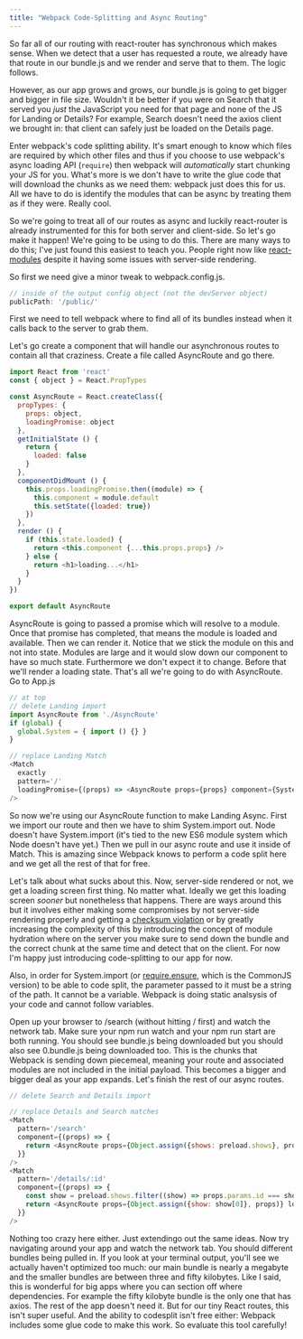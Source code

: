```yaml
---
title: "Webpack Code-Splitting and Async Routing"
---
```


So far all of our routing with react-router has synchronous which makes sense. When we detect that a user has requested a route, we already have that route in our bundle.js and we render and serve that to them. The logic follows.

However, as our app grows and grows, our bundle.js is going to get bigger and bigger in file size. Wouldn't it be better if you were on Search that it served you _just_ the JavaScript you need for that page and none of the JS for Landing or Details? For example, Search doesn't need the axios client we brought in: that client can safely just be loaded on the Details page.

Enter webpack's code splitting ability. It's smart enough to know which files are required by which other files and thus if you choose to use webpack's async loading API (<code>require</code>) then webpack will _automatically_ start chunking your JS for you. What's more is we don't have to write the glue code that will download the chunks as we need them: webpack just does this for us. All we have to do is identify the modules that can be async by treating them as if they were. Really cool.

So we're going to treat all of our routes as async and luckily react-router is already instrumented for this for both server and client-side. So let's go make it happen! We're going to be using to do this. There are many ways to do this; I've just found this easiest to teach you. People right now like [react-modules][modules] despite it having some issues with server-side rendering.

So first we need give a minor tweak to webpack.config.js.

```javascript
// inside of the output config object (not the devServer object)
publicPath: '/public/'
```

First we need to tell webpack where to find all of its bundles instead when it calls back to the server to grab them.

Let's go create a component that will handle our asynchronous routes to contain all that craziness. Create a file called AsyncRoute and go there.

```javascript
import React from 'react'
const { object } = React.PropTypes

const AsyncRoute = React.createClass({
  propTypes: {
    props: object,
    loadingPromise: object
  },
  getInitialState () {
    return {
      loaded: false
    }
  },
  componentDidMount () {
    this.props.loadingPromise.then((module) => {
      this.component = module.default
      this.setState({loaded: true})
    })
  },
  render () {
    if (this.state.loaded) {
      return <this.component {...this.props.props} />
    } else {
      return <h1>loading...</h1>
    }
  }
})

export default AsyncRoute
```

AsyncRoute is going to passed a promise which will resolve to a module. Once that promise has completed, that means the module is loaded and available. Then we can render it. Notice that we stick the module on this and not into state. Modules are large and it would slow down our component to have so much state. Furthermore we don't expect it to change. Before that we'll render a loading state. That's all we're going to do with AsyncRoute. Go to App.js

```javascript
// at top
// delete Landing import
import AsyncRoute from './AsyncRoute'
if (global) {
  global.System = { import () {} }
}

// replace Landing Match
<Match
  exactly
  pattern='/'
  loadingPromise={(props) => <AsyncRoute props={props} component={System.import('./Landing')} />}
/>
```

So now we're using our AsyncRoute function to make Landing Async. First we import our route and then we have to shim System.import out. Node doesn't have System.import (it's tied to the new ES6 module system which Node doesn't have yet.) Then we pull in our async route and use it inside of Match. This is amazing since Webpack knows to perform a code split here and we get all the rest of that for free.

Let's talk about what sucks about this. Now, server-side rendered or not, we get a loading screen first thing. No matter what. Ideally we get this loading screen _sooner_ but nonetheless that happens. There are ways around this but it involves either making some compromises by not server-side rendering properly and getting a [checksum violation][checksum] or by greatly increasing the complexity of this by introducing the concept of module hydration where on the server you make sure to send down the bundle and the correct chunk at the same time and detect that on the client. For now I'm happy just introducing code-splitting to our app for now.


Also, in order for System.import (or [require.ensure][ensure], which is the CommonJS version) to be able to code split, the parameter passed to it must be a string of the path. It cannot be a variable. Webpack is doing static analsysis of your code and cannot follow variables.

Open up your browser to /search (without hitting / first) and watch the network tab. Make sure your npm run watch and your npm run start are both running. You should see bundle.js being downloaded but you should also see 0.bundle.js being downloaded too. This is the chunks that Webpack is sending down piecemeal, meaning your route and associated modules are not included in the initial payload. This becomes a bigger and bigger deal as your app expands. Let's finish the rest of our async routes.

```javascript
// delete Search and Details import

// replace Details and Search matches
<Match
  pattern='/search'
  component={(props) => {
    return <AsyncRoute props={Object.assign({shows: preload.shows}, props)} loadingPromise={System.import('./Search')} />
  }}
/>
<Match
  pattern='/details/:id'
  component={(props) => {
    const show = preload.shows.filter((show) => props.params.id === show.imdbID)
    return <AsyncRoute props={Object.assign({show: show[0]}, props)} loadingPromise={System.import('./Details')} />
  }}
/>
```

Nothing too crazy here either. Just extendingo out the same ideas. Now try navigating around your app and watch the network tab. You should different bundles being pulled in. If you look at your terminal output, you'll see we actually haven't optimized too much: our main bundle is nearly a megabyte and the smaller bundles are between three and fifty kilobytes. Like I said, this is wonderful for big apps where you can section off where dependencies. For example the fifty kilobyte bundle is the only one that has axios. The rest of the app doesn't need it. But for our tiny React routes, this isn't super useful. And the ability to codesplit isn't free either: Webpack includes some glue code to make this work. So evaluate this tool carefully!

[modules]: https://github.com/threepointone/react-modules
[ensure]: https://webpack.github.io/docs/code-splitting.html#commonjs-require-ensure
[checksum]: https://stackoverflow.com/questions/34311221/what-is-checksum-in-react-and-how-to-use-it

